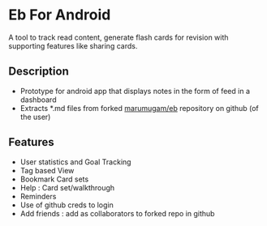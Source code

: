 # Eb For Android

A tool to track read content, generate flash cards for revision with supporting features like sharing cards.

## Description

* Prototype for android app that displays notes in the form of feed in a dashboard
* Extracts *.md files from forked [marumugam/eb](https://github.com/marumugam/eb) repository on github (of the user)

## Features

* User statistics and Goal Tracking
* Tag based View
* Bookmark Card sets
* Help : Card set/walkthrough
* Reminders
* Use of github creds to login
* Add friends : add as collaborators to forked repo in github
